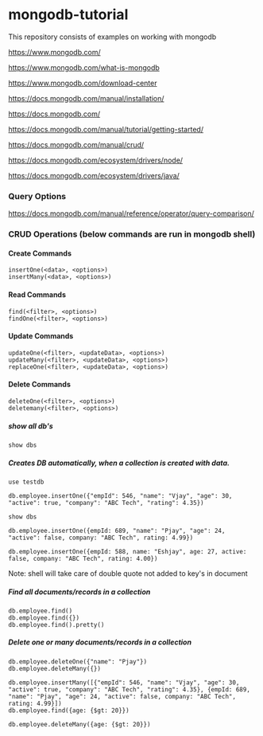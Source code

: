 # mongodb-tutorial
This repository consists of examples on working with mongodb

https://www.mongodb.com/

https://www.mongodb.com/what-is-mongodb

https://www.mongodb.com/download-center

https://docs.mongodb.com/manual/installation/

https://docs.mongodb.com/

https://docs.mongodb.com/manual/tutorial/getting-started/

https://docs.mongodb.com/manual/crud/

https://docs.mongodb.com/ecosystem/drivers/node/

https://docs.mongodb.com/ecosystem/drivers/java/

### Query Options
https://docs.mongodb.com/manual/reference/operator/query-comparison/

### CRUD Operations (below commands are run in mongodb shell)

#### Create Commands
```
insertOne(<data>, <options>)
insertMany(<data>, <options>)
```

#### Read Commands
```
find(<filter>, <options>)
findOne(<filter>, <options>)
```

#### Update Commands
```
updateOne(<filter>, <updateData>, <options>)
updateMany(<filter>, <updateData>, <options>)
replaceOne(<filter>, <updateData>, <options>)
```

#### Delete Commands
```
deleteOne(<filter>, <options>)
deletemany(<filter>, <options>)
```

##### show all db's
```
show dbs
```

##### Creates DB automatically, when a collection is created with data.
```
use testdb

db.employee.insertOne({"empId": 546, "name": "Vjay", "age": 30, "active": true, "company": "ABC Tech", "rating": 4.35})

show dbs

db.employee.insertOne({empId: 689, "name": "Pjay", "age": 24, "active": false, company: "ABC Tech", rating: 4.99})

db.employee.insertOne({empId: 588, name: "Eshjay", age: 27, active: false, company: "ABC Tech", rating: 4.00})
```
Note: shell will take care of double quote not added to key's in document

##### Find all documents/records in a collection
```
db.employee.find()
db.employee.find({})
db.employee.find().pretty()
```

##### Delete one or many documents/records in a collection
```
db.employee.deleteOne({"name": "Pjay"})
db.employee.deleteMany({})

db.employee.insertMany([{"empId": 546, "name": "Vjay", "age": 30, "active": true, "company": "ABC Tech", "rating": 4.35}, {empId: 689, "name": "Pjay", "age": 24, "active": false, company: "ABC Tech", rating: 4.99}])
db.employee.find({age: {$gt: 20}})

db.employee.deleteMany({age: {$gt: 20}})
```

